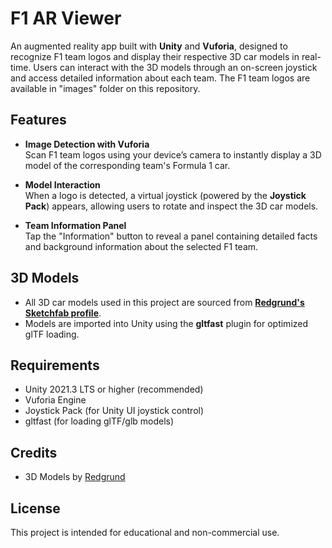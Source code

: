 # F1 AR Viewer

An augmented reality app built with **Unity** and **Vuforia**, designed to recognize F1 team logos and display their respective 3D car models in real-time.
Users can interact with the 3D models through an on-screen joystick and access detailed information about each team.
The F1 team logos are available in "images" folder on this repository.

## Features

- **Image Detection with Vuforia**  
  Scan F1 team logos using your device’s camera to instantly display a 3D model of the corresponding team's Formula 1 car.

- **Model Interaction**  
  When a logo is detected, a virtual joystick (powered by the **Joystick Pack**) appears, allowing users to rotate and inspect the 3D car models.

- **Team Information Panel**  
  Tap the "Information" button to reveal a panel containing detailed facts and background information about the selected F1 team.

## 3D Models

- All 3D car models used in this project are sourced from [**Redgrund's Sketchfab profile**](https://sketchfab.com/redgrund).
- Models are imported into Unity using the **gltfast** plugin for optimized glTF loading.

## Requirements

- Unity 2021.3 LTS or higher (recommended)
- Vuforia Engine
- Joystick Pack (for Unity UI joystick control)
- gltfast (for loading glTF/glb models)

## Credits

- 3D Models by [Redgrund](https://sketchfab.com/redgrund)

## License

This project is intended for educational and non-commercial use.  
